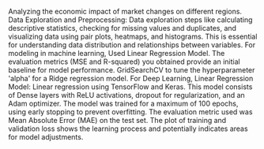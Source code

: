 Analyzing the economic impact of market changes on different regions.
Data Exploration and Preprocessing:
Data exploration steps like calculating descriptive statistics, checking for missing values and duplicates, and visualizing data using pair plots, heatmaps, and histograms. This is essential for understanding data distribution and relationships between variables.
For modeling in machine learning, 
Used Linear Regression Model. The evaluation metrics (MSE and R-squared) you obtained provide an initial baseline for model performance.
GridSearchCV to tune the hyperparameter 'alpha' for a Ridge regression model. 
For Deep Learning, Linear Regression Model:
Linear regression using TensorFlow and Keras. This model consists of Dense layers with ReLU activations, dropout for regularization, and an Adam optimizer.
The model was trained for a maximum of 100 epochs, using early stopping to prevent overfitting.
The evaluation metric used was Mean Absolute Error (MAE) on the test set.
The plot of training and validation loss shows the learning process and potentially indicates areas for model adjustments.
